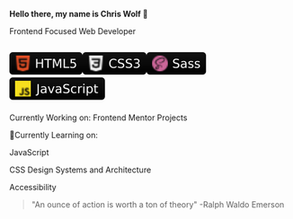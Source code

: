 **Hello there, my name is Chris Wolf 🐺**

Frontend Focused Web Developer

![HTML5](webdev-icons/html5.svg)![CSS3](webdev-icons/css3.svg)![Sass](webdev-icons/sass.svg)![JavaScript](webdev-icons/javascript.svg) 
---

Currently Working on: Frontend Mentor Projects

🌱Currently Learning on:

JavaScript

CSS Design Systems and Architecture

Accessibility

> "An ounce of action is worth a ton of theory" -Ralph Waldo Emerson
